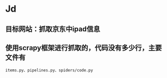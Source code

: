 # Jd

## 目标网站：抓取京东中ipad信息   

## 使用scrapy框架进行抓取的，代码没有多少行，主要文件有 
```
items.py、pipelines.py、spiders/code.py  
```
